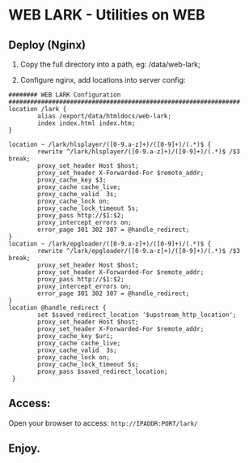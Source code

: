 # WEB LARK - Utilities on WEB

## Deploy (Nginx)

1. Copy the full directory into a path, eg: /data/web-lark;

2. Configure nginx, add locations into server config:

```
######## WEB LARK Configuration ################################################################
location /lark {
        alias /export/data/htmldocs/web-lark;
        index index.html index.htm;
}

location ~ /lark/hlsplayer/([0-9.a-z]+)/([0-9]+)/(.*)$ {
        rewrite ^/lark/hlsplayer/([0-9.a-z]+)/([0-9]+)/(.*)$ /$3 break;
        proxy_set_header Host $host;
        proxy_set_header X-Forwarded-For $remote_addr;
        proxy_cache_key $3;
        proxy_cache cache_live;
        proxy_cache_valid  3s;
        proxy_cache_lock on;
        proxy_cache_lock_timeout 5s;
        proxy_pass http://$1:$2;
        proxy_intercept_errors on;
        error_page 301 302 307 = @handle_redirect;
}
location ~ /lark/epgloader/([0-9.a-z]+)/([0-9]+)/(.*)$ {
        rewrite ^/lark/epgloader/([0-9.a-z]+)/([0-9]+)/(.*)$ /$3 break;
        proxy_set_header Host $host;
        proxy_set_header X-Forwarded-For $remote_addr;
        proxy_pass http://$1:$2;
        proxy_intercept_errors on;
        error_page 301 302 307 = @handle_redirect;
}
location @handle_redirect {
        set $saved_redirect_location '$upstream_http_location';
        proxy_set_header Host $host;
        proxy_set_header X-Forwarded-For $remote_addr;
        proxy_cache_key $uri;
        proxy_cache cache_live;
        proxy_cache_valid  3s;
        proxy_cache_lock on;
        proxy_cache_lock_timeout 5s;
        proxy_pass $saved_redirect_location;
 }

```

## Access:

Open your browser to access: `http://IPADDR:PORT/lark/`


## Enjoy.